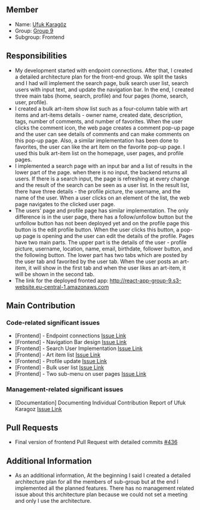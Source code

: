 ## Member
* Name: [Ufuk Karagöz](https://github.com/bounswe/bounswe2022group9/wiki/Ufuk-Karagoz)
* Group: [Group 9](https://github.com/bounswe/bounswe2022group9)
* Subgroup: Frontend

## Responsibilities
* My development started with endpoint connections. After that, I created a detailed architecture plan for the front-end group. We split the tasks and I had will implement the search page, bulk search user list, search users with input text, and update the navigation bar. In the end, I created three main tabs (home, search, profile) and four pages (home, search, user, profile).
* I created a bulk art-item show list such as a four-column table with art items and art-items details - owner name, created date, description, tags, number of comments, and number of favorites. When the user clicks the comment icon, the web page creates a comment pop-up page and the user can see details of comments and can make comments on this pop-up page. Also, a similar implementation has been done to favorites, the user can like the art item on the favorite pop-up page. I used this bulk art-item list on the homepage, user pages, and profile pages.
* I implemented a search page with an input bar and a list of results in the lower part of the page. when there is no input, the backend returns all users. If there is a search input, the page is refreshing at every change and the result of the search can be seen as a user list. In the result list, there have three details - the profile picture, the username, and the name of the user. When a user clicks on an element of the list, the web page navigates to the clicked user page.
* The users' page and profile page has similar implementation. The only difference is in the user page, there has a follow/unfollow button but the unfollow button has not been deployed yet and on the profile page this button is the edit profile button. When the user clicks this button, a pop-up page is opening and the user can edit the details of the profile. Pages have two main parts. The upper part is the details of the user - profile picture, username, location, name, email, birthdate, follower button, and the following button. The lower part has two tabs which are posted by the user tab and favorited by the user tab. When the user posts an art-item, it will show in the first tab and when the user likes an art-item, it will be shown in the second tab.
* The link for the deployed fronted app: http://react-app-group-9.s3-website.eu-central-1.amazonaws.com

## Main Contribution
### Code-related significant issues
* [Frontend] - Endpoint connections [Issue Link](https://github.com/bounswe/bounswe2022group9/issues/423)
* [Frontend] - Navigation Bar design [Issue Link](https://github.com/bounswe/bounswe2022group9/issues/424)
* [Frontend] - Search User Implementation [Issue Link](https://github.com/bounswe/bounswe2022group9/issues/425)
* [Frontend] - Art item list [Issue Link](https://github.com/bounswe/bounswe2022group9/issues/427)
* [Frontend] - Profile update [Issue Link](https://github.com/bounswe/bounswe2022group9/issues/428)
* [Frontend] - Bulk user list [Issue Link](https://github.com/bounswe/bounswe2022group9/issues/434)
* [Frontend] - Two sub-menu on user pages [Issue Link](https://github.com/bounswe/bounswe2022group9/issues/435)

### Management-related significant issues 
* [Documentation] Documenting Individual Contribution Report of Ufuk Karagoz [Issue Link](https://github.com/bounswe/bounswe2022group9/issues/450)

## Pull Requests
* Final version of  frontend Pull Request with detailed commits [#436](https://github.com/bounswe/bounswe2022group9/pull/436)

## Additional Information
* As an additional information, At the beginning I said I created a detailed architecture plan for all the members of sub-group but at the end I implemented all the planned features. There has no management related issue about this architecture plan because we could not set a meeting and only I use the architecture.
